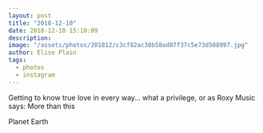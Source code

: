```yaml
---
layout: post
title: "2018-12-10"
date: 2018-12-10 15:10:09
description: 
image: "/assets/photos/201812/c3cf82ac30b58ad87f37c5e73d508997.jpg"
author: Elise Plain
tags: 
  - photos
  - instagram
---
```


Getting to know true love in every way… what a privilege, or as Roxy Music says: More than this
<p></p>
Planet Earth